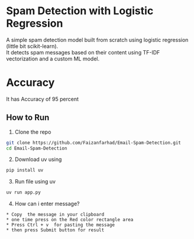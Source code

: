 # Spam Detection with Logistic Regression

A simple spam detection model built from scratch using logistic regression (little bit scikit-learn).  
It detects spam messages based on their content using TF-IDF vectorization and a custom ML model.

# Accuracy

It has Accuracy of 95 percent 

## How to Run

1. Clone the repo
```bash
git clone https://github.com/Faizanfarhad/Email-Spam-Detection.git
cd Email-Spam-Detection
```
2. Download uv using 
 ```bash
pip install uv
 ``` 

3. Run file using  uv
```bash
uv run app.py
```
4. How can i enter message?
  ```
 * Copy  the message in your clipboard
 * one time press on the Red color rectangle area
 * Press Ctrl + v  for pasting the message
 * then press Submit button for result
  ```
